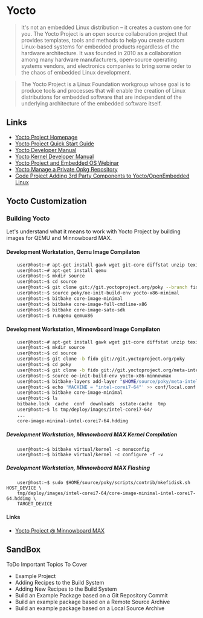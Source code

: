 Yocto
==

> It's not an embedded Linux distribution – it creates a custom one for you. The Yocto Project is an open source collaboration project that provides templates, tools and methods to help you create custom Linux-based systems for embedded products regardless of the hardware architecture. It was founded in 2010 as a collaboration among many hardware manufacturers, open-source operating systems vendors, and electronics companies to bring some order to the chaos of embedded Linux development.

> The Yocto Project is a Linux Foundation workgroup whose goal is to produce tools and processes that will enable the creation of Linux distributions for embedded software that are independent of the underlying architecture of the embedded software itself.

## Links

- [Yocto Project Homepage](https://www.yoctoproject.org/)
- [Yocto Project Quick Start Guide](http://www.yoctoproject.org/docs/2.0/yocto-project-qs/yocto-project-qs.html)
- [Yocto Developer Manual](http://www.yoctoproject.org/docs/1.6.1/dev-manual/dev-manual.html)
- [Yocto Kernel Developer Manual](http://www.yoctoproject.org/docs/1.6.1/kernel-dev/kernel-dev.html)
- [Yocto Project and Embedded OS Webinar](http://www.intel.com/content/www/us/en/education/university/galileo-university-curricula/yocto-project-and-embedded-os-webinar-replay.html#)
- [Yocto Manage a Private Opkg Repository](http://www.jumpnowtek.com/yocto/Managing-a-private-opkg-repository.html)
- [Code Project Adding 3rd Party Components to Yocto/OpenEmbedded Linux](http://www.codeproject.com/Articles/774826/Adding-rd-party-components-to-Yocto-OpenEmbedded-L)

## Yocto Customization

### Building Yocto

Let's understand what it means to work with Yocto Project by building images for QEMU and Minnowboard MAX.

#### Development Workstation, Qemu Image Compilaton

```sh
    user@host:~# apt-get install gawk wget git-core diffstat unzip texinfo build-essential chrpath
    user@host:~# apt-get install qemu
    user@host:~$ mkdir source
    user@host:~$ cd source
    user@host:~$ git clone git://git.yoctoproject.org/poky --branch fido
    user@host:~$ source poky/oe-init-build-env yocto-x86-minimal
    user@host:~$ bitbake core-image-minimal
    user@host:~$ bitbake core-image-full-cmdline-x86
    user@host:~$ bitbake core-image-sato-sdk
    user@host:~$ runqemu qemux86
```
#### Development Workstation, Minnowboard Image Compilaton

```sh
    user@host:~# apt-get install gawk wget git-core diffstat unzip texinfo build-essential chrpath
    user@host:~$ mkdir source
    user@host:~$ cd source
    user@host:~$ git clone -b fido git://git.yoctoproject.org/poky
    user@host:~$ cd poky
    user@host:~$ git clone -b fido git://git.yoctoproject.org/meta-intel
    user@host:~$ source oe-init-build-env yocto-x86-minnowmax
    user@host:~$ bitbake-layers add-layer "$HOME/source/poky/meta-intel"
    user@host:~$ echo 'MACHINE = "intel-corei7-64"' >> conf/local.conf
    user@host:~$ bitbake core-image-minimal
    user@host:~$ ls
    bitbake.lock  cache  conf  downloads  sstate-cache  tmp
    user@host:~$ ls tmp/deploy/images/intel-corei7-64/
    ...
    core-image-minimal-intel-corei7-64.hddimg
```

##### Development Workstation, Minnowboard MAX Kernel Compilation

```
    user@host:~$ bitbake virtual/kernel -c menuconfig
    user@host:~$ bitbake virtual/kernel -c configure -f -v
```

##### Development Workstation, Minnowboard MAX Flashing

```
    user@host:~$ sudo $HOME/source/poky/scripts/contrib/mkefidisk.sh HOST_DEVICE \
    tmp/deploy/images/intel-corei7-64/core-image-minimal-intel-corei7-64.hddimg \
    TARGET_DEVICE
```

#### Links

- [Yocto Project @ Minnowboard MAX](http://wiki.minnowboard.org/Yocto_Project)

## SandBox

ToDo Important Topics To Cover

- Example Project
- Adding Recipes to the Build System
- Adding New Recipes to the Build System
- Build an Example Package based on a Git Repository Commit
- Build an example package based on a Remote Source Archive
- Build an example package based on a Local Source Archive
